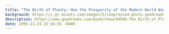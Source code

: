 ```yaml
---
title: "The Birth of Plenty: How the Prosperity of the Modern World Was Created"
background: https://i.gr-assets.com/images/S/compressed.photo.goodreads.com/books/1347641936l/94560._SX50_.jpg
description: https://www.goodreads.com/book/show/94560.The_Birth_of_Plenty
date: 1995-11-24 22:34:55 -0400
---
```

